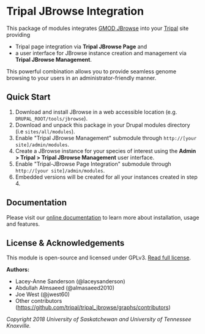 # Tripal JBrowse Integration

This package of modules integrates [GMOD JBrowse](https://jbrowse.org/) into your [Tripal](http://tripal.info/) site providing 
 - Tripal page integration via **Tripal JBrowse Page** and 
 - a user interface for JBrowse instance creation and management via **Tripal JBrowse Management**. 
 
 This powerful combination allows you to provide seamless genome browsing to your users in an administrator-friendly manner.

## Quick Start
1. Download and install JBrowse in a web accessible location (e.g. `DRUPAL_ROOT/tools/jbrowse`).
2. Download and unpack this package in your Drupal modules directory (i.e `sites/all/modules`).
3. Enable "Tripal JBrowse Management" submodule through `http://[your site]/admin/modules`.
4. Create a JBrowse instance for your species of interest using the **Admin > Tripal > Tripal JBrowse Management** user interface.
5. Enable "Tripal-JBrowse Page Integration" submodule through `http://[your site]/admin/modules`.
6. Embedded versions will be created for all your instances created in step 4.

## Documentation

Please visit our [online documentation](https://tripal_jbrowse.readthedocs.io/) to learn more about installation, usage and features.

## License & Acknowledgements

This module is open-source and licensed under GPLv3. [Read full license](LICENSE.txt).

**Authors:**

- Lacey-Anne Sanderson (@laceysanderson)
- Abdullah Almsaeed (@almasaeed2010)
- Joe West (@jwest60)
- Other contributors (https://github.com/tripal/tripal_jbrowse/graphs/contributors)

*Copyright 2018 University of Saskatchewan and University of Tennessee Knoxville.* 
